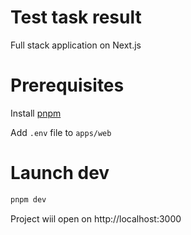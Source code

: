 # Test task result

Full stack application on Next.js

# Prerequisites

Install [pnpm](https://pnpm.io/)

Add `.env` file to `apps/web`

# Launch dev

```sh
pnpm dev
```

Project wiil open on http://localhost:3000